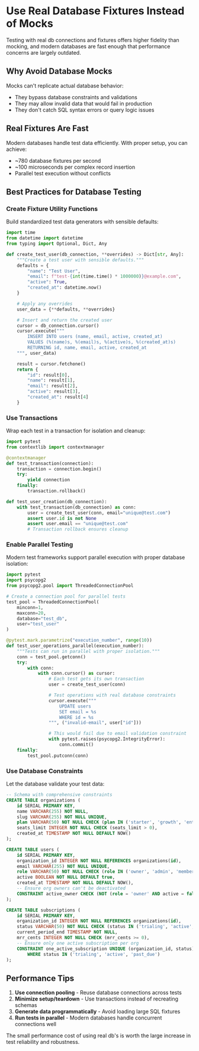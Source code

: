 # Use Real Database Fixtures Instead of Mocks

Testing with real db connections and fixtures offers higher fidelity than mocking, and modern databases are fast enough that performance concerns are largely outdated.

## Why Avoid Database Mocks

Mocks can't replicate actual database behavior:
- They bypass database constraints and validations
- They may allow invalid data that would fail in production
- They don't catch SQL syntax errors or query logic issues

## Real Fixtures Are Fast

Modern databases handle test data efficiently. With proper setup, you can achieve:
- ~780 database fixtures per second
- ~100 microseconds per complex record insertion
- Parallel test execution without conflicts

## Best Practices for Database Testing

### Create Fixture Utility Functions

Build standardized test data generators with sensible defaults:

```python
import time
from datetime import datetime
from typing import Optional, Dict, Any

def create_test_user(db_connection, **overrides) -> Dict[str, Any]:
    """Create a test user with sensible defaults."""
    defaults = {
        "name": "Test User",
        "email": f"test-{int(time.time() * 1000000)}@example.com",
        "active": True,
        "created_at": datetime.now()
    }

    # Apply any overrides
    user_data = {**defaults, **overrides}

    # Insert and return the created user
    cursor = db_connection.cursor()
    cursor.execute("""
        INSERT INTO users (name, email, active, created_at)
        VALUES (%(name)s, %(email)s, %(active)s, %(created_at)s)
        RETURNING id, name, email, active, created_at
    """, user_data)

    result = cursor.fetchone()
    return {
        "id": result[0],
        "name": result[1],
        "email": result[2],
        "active": result[3],
        "created_at": result[4]
    }
```

### Use Transactions

Wrap each test in a transaction for isolation and cleanup:

```python
import pytest
from contextlib import contextmanager

@contextmanager
def test_transaction(connection):
    transaction = connection.begin()
    try:
        yield connection
    finally:
        transaction.rollback()

def test_user_creation(db_connection):
    with test_transaction(db_connection) as conn:
        user = create_test_user(conn, email="unique@test.com")
        assert user.id is not None
        assert user.email == "unique@test.com"
        # Transaction rollback ensures cleanup
```

### Enable Parallel Testing

Modern test frameworks support parallel execution with proper database isolation:

```python
import pytest
import psycopg2
from psycopg2.pool import ThreadedConnectionPool

# Create a connection pool for parallel tests
test_pool = ThreadedConnectionPool(
    minconn=1,
    maxconn=20,
    database="test_db",
    user="test_user"
)

@pytest.mark.parametrize("execution_number", range(10))
def test_user_operations_parallel(execution_number):
    """Tests can run in parallel with proper isolation."""
    conn = test_pool.getconn()
    try:
        with conn:
            with conn.cursor() as cursor:
                # Each test gets its own transaction
                user = create_test_user(conn)

                # Test operations with real database constraints
                cursor.execute("""
                    UPDATE users
                    SET email = %s
                    WHERE id = %s
                """, ("invalid-email", user["id"]))

                # This would fail due to email validation constraint
                with pytest.raises(psycopg2.IntegrityError):
                    conn.commit()
    finally:
        test_pool.putconn(conn)
```

### Use Database Constraints

Let the database validate your test data:

```sql
-- Schema with comprehensive constraints
CREATE TABLE organizations (
    id SERIAL PRIMARY KEY,
    name VARCHAR(255) NOT NULL,
    slug VARCHAR(255) NOT NULL UNIQUE,
    plan VARCHAR(50) NOT NULL CHECK (plan IN ('starter', 'growth', 'enterprise')),
    seats_limit INTEGER NOT NULL CHECK (seats_limit > 0),
    created_at TIMESTAMP NOT NULL DEFAULT NOW()
);

CREATE TABLE users (
    id SERIAL PRIMARY KEY,
    organization_id INTEGER NOT NULL REFERENCES organizations(id),
    email VARCHAR(255) NOT NULL UNIQUE,
    role VARCHAR(50) NOT NULL CHECK (role IN ('owner', 'admin', 'member')),
    active BOOLEAN NOT NULL DEFAULT true,
    created_at TIMESTAMP NOT NULL DEFAULT NOW(),
    -- Ensure org owners can't be deactivated
    CONSTRAINT active_owner CHECK (NOT (role = 'owner' AND active = false))
);

CREATE TABLE subscriptions (
    id SERIAL PRIMARY KEY,
    organization_id INTEGER NOT NULL REFERENCES organizations(id),
    status VARCHAR(50) NOT NULL CHECK (status IN ('trialing', 'active', 'past_due', 'canceled')),
    current_period_end TIMESTAMP NOT NULL,
    mrr_cents INTEGER NOT NULL CHECK (mrr_cents >= 0),
    -- Ensure only one active subscription per org
    CONSTRAINT one_active_subscription UNIQUE (organization_id, status)
        WHERE status IN ('trialing', 'active', 'past_due')
);
```

## Performance Tips

1. **Use connection pooling** - Reuse database connections across tests
2. **Minimize setup/teardown** - Use transactions instead of recreating schemas
3. **Generate data programmatically** - Avoid loading large SQL fixtures
4. **Run tests in parallel** - Modern databases handle concurrent connections well

The small performance cost of using real db's is worth the large increase in test reliability and robustness.
